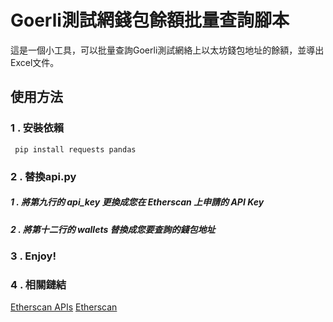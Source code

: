 # Goerli測試網錢包餘額批量查詢腳本
這是一個小工具，可以批量查詢Goerli測試網絡上以太坊錢包地址的餘額，並導出Excel文件。
## 使用方法  
### 1 . 安裝依賴
``` pip install requests pandas```

### 2 . 替換api.py
##### 1 . 將第九行的 api_key 更換成您在 Etherscan 上申請的 API Key
##### 2 . 將第十二行的 wallets 替換成您要查詢的錢包地址
### 3 . Enjoy!
### 4 . 相關鏈結
[Etherscan APIs](https://etherscan.io/apis)
[Etherscan](https://etherscan.io)
